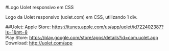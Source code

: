 #Logo Uolet responsivo em CSS

Logo da Uolet responsivo (uolet.com) em CSS, utilizando 1 div.

##Uolet:
Apple Store: https://itunes.apple.com/us/app/uolet/id722402387?ls=1&mt=8 <br />
Play Store: https://play.google.com/store/apps/details?id=com.uolet.app <br />
Download: http://uolet.com/app